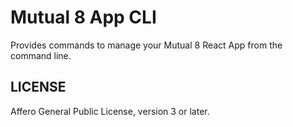 # Mutual 8 App CLI

Provides commands to manage your Mutual 8 React App from the command line.

## LICENSE

Affero General Public License, version 3 or later.
